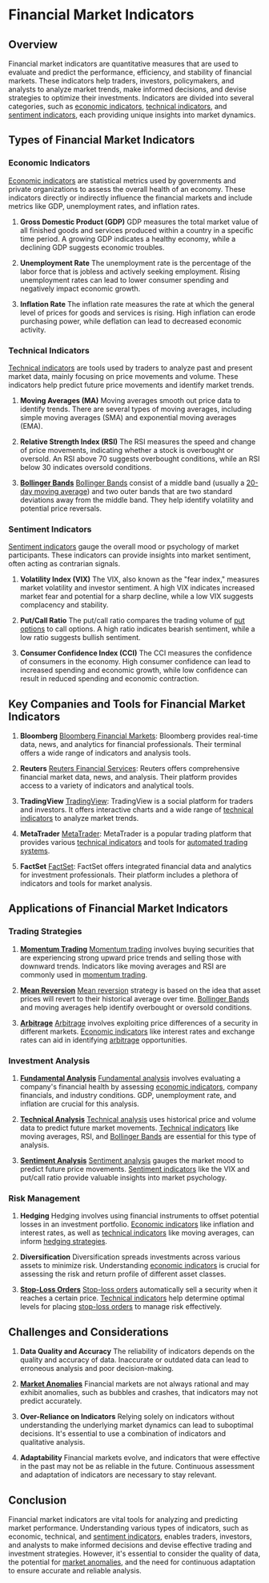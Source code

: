 # Financial Market Indicators

## Overview

Financial market indicators are quantitative measures that are used to evaluate and predict the performance, efficiency, and stability of financial markets. These indicators help traders, investors, policymakers, and analysts to analyze market trends, make informed decisions, and devise strategies to optimize their investments. Indicators are divided into several categories, such as [economic indicators](../e/economic_indicators.md), [technical indicators](../t/technical_indicators.md), and [sentiment indicators](../s/sentiment_indicators.md), each providing unique insights into market dynamics.

## Types of Financial Market Indicators

### Economic Indicators

[Economic indicators](../e/economic_indicators.md) are statistical metrics used by governments and private organizations to assess the overall health of an economy. These indicators directly or indirectly influence the financial markets and include metrics like GDP, unemployment rates, and inflation rates.

1. **Gross Domestic Product (GDP)**
   GDP measures the total market value of all finished goods and services produced within a country in a specific time period. A growing GDP indicates a healthy economy, while a declining GDP suggests economic troubles.

2. **Unemployment Rate**
   The unemployment rate is the percentage of the labor force that is jobless and actively seeking employment. Rising unemployment rates can lead to lower consumer spending and negatively impact economic growth.

3. **Inflation Rate**
   The inflation rate measures the rate at which the general level of prices for goods and services is rising. High inflation can erode purchasing power, while deflation can lead to decreased economic activity.

### Technical Indicators

[Technical indicators](../t/technical_indicators.md) are tools used by traders to analyze past and present market data, mainly focusing on price movements and volume. These indicators help predict future price movements and identify market trends.

1. **Moving Averages (MA)**
   Moving averages smooth out price data to identify trends. There are several types of moving averages, including simple moving averages (SMA) and exponential moving averages (EMA).

2. **Relative Strength Index (RSI)**
   The RSI measures the speed and change of price movements, indicating whether a stock is overbought or oversold. An RSI above 70 suggests overbought conditions, while an RSI below 30 indicates oversold conditions.

3. **[Bollinger Bands](../b/bollinger_bands.md)**
   [Bollinger Bands](../b/bollinger_bands.md) consist of a middle band (usually a [20-day moving average](../1/20-day_moving_average.md)) and two outer bands that are two standard deviations away from the middle band. They help identify volatility and potential price reversals.

### Sentiment Indicators

[Sentiment indicators](../s/sentiment_indicators.md) gauge the overall mood or psychology of market participants. These indicators can provide insights into market sentiment, often acting as contrarian signals.

1. **Volatility Index (VIX)**
   The VIX, also known as the "fear index," measures market volatility and investor sentiment. A high VIX indicates increased market fear and potential for a sharp decline, while a low VIX suggests complacency and stability.

2. **Put/Call Ratio**
   The put/call ratio compares the trading volume of [put options](../p/put_options.md) to call options. A high ratio indicates bearish sentiment, while a low ratio suggests bullish sentiment.

3. **Consumer Confidence Index (CCI)**
   The CCI measures the confidence of consumers in the economy. High consumer confidence can lead to increased spending and economic growth, while low confidence can result in reduced spending and economic contraction.

## Key Companies and Tools for Financial Market Indicators

1. **Bloomberg**
   [Bloomberg Financial Markets](https://www.bloomberg.com/): Bloomberg provides real-time data, news, and analytics for financial professionals. Their terminal offers a wide range of indicators and analysis tools.

2. **Reuters**
   [Reuters Financial Services](https://www.reuters.com/markets/): Reuters offers comprehensive financial market data, news, and analysis. Their platform provides access to a variety of indicators and analytical tools.

3. **TradingView**
   [TradingView](https://www.tradingview.com/): TradingView is a social platform for traders and investors. It offers interactive charts and a wide range of [technical indicators](../t/technical_indicators.md) to analyze market trends.

4. **MetaTrader**
   [MetaTrader](https://www.metatrader4.com/): MetaTrader is a popular trading platform that provides various [technical indicators](../t/technical_indicators.md) and tools for [automated trading systems](../a/automated_trading_systems.md).

5. **FactSet**
   [FactSet](https://www.factset.com/): FactSet offers integrated financial data and analytics for investment professionals. Their platform includes a plethora of indicators and tools for market analysis.

## Applications of Financial Market Indicators

### Trading Strategies

1. **[Momentum Trading](../m/momentum_trading.md)**
   [Momentum trading](../m/momentum_trading.md) involves buying securities that are experiencing strong upward price trends and selling those with downward trends. Indicators like moving averages and RSI are commonly used in [momentum trading](../m/momentum_trading.md).

2. **[Mean Reversion](../m/mean_reversion.md)**
   [Mean reversion](../m/mean_reversion.md) strategy is based on the idea that asset prices will revert to their historical average over time. [Bollinger Bands](../b/bollinger_bands.md) and moving averages help identify overbought or oversold conditions.

3. **[Arbitrage](../a/arbitrage.md)**
   [Arbitrage](../a/arbitrage.md) involves exploiting price differences of a security in different markets. [Economic indicators](../e/economic_indicators.md) like interest rates and exchange rates can aid in identifying [arbitrage](../a/arbitrage.md) opportunities.

### Investment Analysis

1. **[Fundamental Analysis](../f/fundamental_analysis.md)**
   [Fundamental analysis](../f/fundamental_analysis.md) involves evaluating a company's financial health by assessing [economic indicators](../e/economic_indicators.md), company financials, and industry conditions. GDP, unemployment rate, and inflation are crucial for this analysis.

2. **[Technical Analysis](../t/technical_analysis.md)**
   [Technical analysis](../t/technical_analysis.md) uses historical price and volume data to predict future market movements. [Technical indicators](../t/technical_indicators.md) like moving averages, RSI, and [Bollinger Bands](../b/bollinger_bands.md) are essential for this type of analysis.

3. **[Sentiment Analysis](../s/sentiment_analysis.md)**
   [Sentiment analysis](../s/sentiment_analysis.md) gauges the market mood to predict future price movements. [Sentiment indicators](../s/sentiment_indicators.md) like the VIX and put/call ratio provide valuable insights into market psychology.

### Risk Management

1. **Hedging**
   Hedging involves using financial instruments to offset potential losses in an investment portfolio. [Economic indicators](../e/economic_indicators.md) like inflation and interest rates, as well as [technical indicators](../t/technical_indicators.md) like moving averages, can inform [hedging strategies](../h/hedging_strategies.md).

2. **Diversification**
   Diversification spreads investments across various assets to minimize risk. Understanding [economic indicators](../e/economic_indicators.md) is crucial for assessing the risk and return profile of different asset classes.

3. **[Stop-Loss Orders](../s/stop-loss_orders.md)**
   [Stop-loss orders](../s/stop-loss_orders.md) automatically sell a security when it reaches a certain price. [Technical indicators](../t/technical_indicators.md) help determine optimal levels for placing [stop-loss orders](../s/stop-loss_orders.md) to manage risk effectively.

## Challenges and Considerations

1. **Data Quality and Accuracy**
   The reliability of indicators depends on the quality and accuracy of data. Inaccurate or outdated data can lead to erroneous analysis and poor decision-making.

2. **[Market Anomalies](../m/market_anomalies.md)**
   Financial markets are not always rational and may exhibit anomalies, such as bubbles and crashes, that indicators may not predict accurately.

3. **Over-Reliance on Indicators**
   Relying solely on indicators without understanding the underlying market dynamics can lead to suboptimal decisions. It's essential to use a combination of indicators and qualitative analysis.

4. **Adaptability**
   Financial markets evolve, and indicators that were effective in the past may not be as reliable in the future. Continuous assessment and adaptation of indicators are necessary to stay relevant.

## Conclusion

Financial market indicators are vital tools for analyzing and predicting market performance. Understanding various types of indicators, such as economic, technical, and [sentiment indicators](../s/sentiment_indicators.md), enables traders, investors, and analysts to make informed decisions and devise effective trading and investment strategies. However, it's essential to consider the quality of data, the potential for [market anomalies](../m/market_anomalies.md), and the need for continuous adaptation to ensure accurate and reliable analysis.